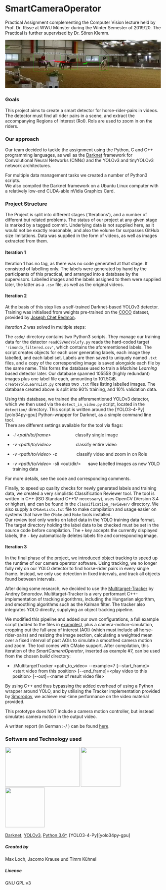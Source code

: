 # SmartCameraOperator
Practical Assignment complementing the Computer Vision lecture held by Prof. Dr. Risse at WWU Münster during the Winter Semester of 2019/20. 
The Practical is further supervised by Dr. Sören Klemm.

[<img src=./data/example_result_phase_3_multiple_horses_trajectory.png
/>](https://pjreddie.com/media/image/yologo_2.png)

### Goals
This project aims to create a smart detector for horse-rider-pairs in videos.
The detector must find all rider pairs in a scene, and extract the accompanying Regions of Interest (RoI).
RoIs are used to zoom in on the riders.

### Our approach
Our team decided to tackle the assignment using the Python, C and C++ programming languages, 
as well as the [Darknet](https://github.com/pjreddie/darknet "You only click once. ;-)") framework for Convolutional Neural Networks (CNNs)
and the YOLOv3 and tinyYOLOv3 network architectures.

For multiple data management tasks we created a number of Python3 scripts.  
We also compiled the Darknet framework on a Ubuntu Linux computer with a relatively low-end CUDA-able nVidia Graphics Card.

### Project Structure
The Project is split into different stages ('Iterations'), and a number of different but related problems.
The status of our project at any given stage is marked by a tagged commit.
Underlying data is not supplied here, as it would not be exactly reasonable, and also the volume far surpasses GitHub size limitations.
Data was supplied in the form of videos, as well as images extracted from them.


#### Iteration 1
Iteration 1 has no tag, as there was no code generated at that stage. It consisted of labelling only.
The labels were generated by hand by the participants of this practical, and arranged into a database by the supervisors.
Labelled images and the labels assigned to them were supplied later, the latter as a `.csv` file, as well as the original videos.

#### Iteration 2
At the basis of this step lies a self-trained Darknet-based YOLOv3 detector. 
Training was initialised from weights pre-trained on the [COCO](https://cocodataset.org/ "COCO") dataset, provided by [Joseph Chet Redmon](https://pjreddie.com/darknet/yolo/ "pjreddie").

*Iteration 2* was solved in multiple steps:

The `code/` directory contains two Python3 scripts. They manage our training data for the detector
`readCSVAndYolofy.py` reads the hard-coded target `'rimondo_filtered.csv'`, which contains the aforementioned labels.
The script creates objects for each user generating labels, each image they labelled, and each label set. 
Labels are then saved to uniquely named `.txt` files, and a copy of the corresponding image is saved alongside each file by the same name.
This forms the database used to train a *Machine Learning* based detector later. 
Our database spanned 105558 (highly redundant) images plus one label file each, amounting to 101.5GiB.    
`createYoloLearnList.py` creates two `.txt` files listing labelled images. 
The database created above is split into 90% training, and 10% validation data.   

Using this database, we trained the afforementioned YOLOv3 detector, which we then used via the `detect_in_video.py` script, 
located in the `detection/` directory.
This script is written around the [YOLO3-4-Py][yolo34py-gpu] Python-wrapper for Darknet, as a simple command line tool.   
There are different settings available for the tool via flags:

- *-i <path/to/frame>* &nbsp;&nbsp;&nbsp;&nbsp;&nbsp;&nbsp;&nbsp;&nbsp;&nbsp;&nbsp;&nbsp;&nbsp;&nbsp;&nbsp;&nbsp;&nbsp;&nbsp;&nbsp; classify single image

- *-v <path/to/video>* &nbsp;&nbsp;&nbsp;&nbsp;&nbsp;&nbsp;&nbsp;&nbsp;&nbsp;&nbsp;&nbsp;&nbsp;&nbsp;&nbsp;&nbsp;&nbsp;&nbsp;&nbsp; classify entire video

- *-v <path/to/video>* -z &nbsp;&nbsp;&nbsp;&nbsp;&nbsp;&nbsp;&nbsp;&nbsp;&nbsp;&nbsp;&nbsp;&nbsp;&nbsp;&nbsp; classify video and zoom in on RoIs

- *-v <path/to/video>* -sli <out/dir/> &nbsp;&nbsp;&nbsp;&nbsp; **s**ave **l**abelled **i**mages as new YOLO training data

For more details, see the code and corresponding comments.

Finally, to speed up quality checks for newly generated labels and training data, we created a very simplistic Classification Reviewer tool.
The tool is written in C++ (ISO Standard C++17 necessary), uses OpenCV (Version 3.4 or higher), and can be found in the `classification_reviewer/` directory.
We also supply a `CMakeLists.txt` file to make compilation and usage easier on systems that have the `CMake` and `Make` tools installed.    
Our review tool only works on label data in the YOLO training data format.
The target directory holding the label data to be checked must be set in the source code before compilation.
The `+` key accepts the currently displayed labels, the `-` key automatically deletes labels file and corresponding image.


#### Iteration 3
In the final phase of the project, we introduced object tracking to speed up the runtime of our camera operator software. Using tracking, we no longer fully rely on our YOLO detector to find horse-rider pairs in every single frame. Instead, we only use detection in fixed intervals, and track all objects found between intervals. 

After doing some research, we decided to use the [Multitarget-Tracker](https://github.com/Smorodov/Multitarget-tracker) by Andrey Smorodov. Multitarget-Tracker is a very performant C++-implementation of tracking algorithms, including the Hungarian algorithm, and smoothing algorithms such as the Kalman filter. The tracker also integrates YOLO directly, supplying an object tracking pipeline. 

We modified this pipeline and added our own configurations, a full example script (added to the files in [examples](https://github.com/Timmimim/Multitarget-tracker/tree/master/example)), plus a camera-motion-simulation, cropping out the full area of interest (AOI) (which must include all horse-rider-pairs) and resizing the image section, calculating a weighted mean over a fixed interval of past AOIs to simulate a smoothed camera motion and zoom. The tool comes with CMake support. After compilation, this iteration of the _SmartCameraOperator_, inserted as example #7, can be used from the chosen _build_ directory:

- ./MultitargetTracker \<path_to_video> --example=7 [--start_frame]=\<start video from this position> [--end_frame]=\<play video to this position> [--out]=\<name of result video file> 

By using C++ and thus bypassing the added overhead of using a Python wrapper around YOLO, and by utilising the Tracker implementation provided by [Smorodov](https://github.com/Smorodov), we achieve real-time performance on the video material provided.

This prototype does NOT include a camera motion controller, but instead simulates camera motion in the output video.

A written report (in German :-/ ) can be found [here](./written_report/Ausarbeitung_Praktikum_CV_Kühnel_Krause_Loch.pdf).


### Software and Technology used
[<img src=https://pjreddie.com/media/image/yologo_2.png width="241" height="128"/>](https://pjreddie.com/media/image/yologo_2.png "YOLO")
[<img src=https://camo.githubusercontent.com/e69d4118b20a42de4e23b9549f9a6ec6dbbb0814/687474703a2f2f706a7265646469652e636f6d2f6d656469612f66696c65732f6461726b6e65742d626c61636b2d736d616c6c2e706e67 width="128" height="128"/>](https://camo.githubusercontent.com/e69d4118b20a42de4e23b9549f9a6ec6dbbb0814/687474703a2f2f706a7265646469652e636f6d2f6d656469612f66696c65732f6461726b6e65742d626c61636b2d736d616c6c2e706e67 "Darknet")
[<img src=https://upload.wikimedia.org/wikipedia/commons/thumb/5/53/OpenCV_Logo_with_text.png/195px-OpenCV_Logo_with_text.png width="128" height="128"/>](https://upload.wikimedia.org/wikipedia/commons/thumb/5/53/OpenCV_Logo_with_text.png/195px-OpenCV_Logo_with_text.png "OpenCV")

[Darknet](https://github.com/pjreddie/darknet "Really super dark!"),
[YOLOv3](https://pjreddie.com/darknet/yolo/ "You only click once. ;-)"),
[Python 3.6^](https://www.python.org/ "Ni!!!"),
[YOLO3-4-Py][yolo34py-gpu]

##### Created by
Max Loch, Jacomo Krause und Timm Kühnel

##### Licence
GNU GPL v3

<!--
![Darknet][darknet]
![OpenCV][opencv]

[yolo]: https://pjreddie.com/media/image/yologo_2.png "You only look once."
[darknet]: https://camo.githubusercontent.com/e69d4118b20a42de4e23b9549f9a6ec6dbbb0814/687474703a2f2f706a7265646469652e636f6d2f6d656469612f66696c65732f6461726b6e65742d626c61636b2d736d616c6c2e706e67 "So dark!!"
[opencv]: https://upload.wikimedia.org/wikipedia/commons/thumb/5/53/OpenCV_Logo_with_text.png/195px-OpenCV_Logo_with_text.png "CV, but Open."
[yolo34py-gpu]: https://github.com/madhawav/YOLO3-4-Py "You only Python-wrap once. ;-)"
-->